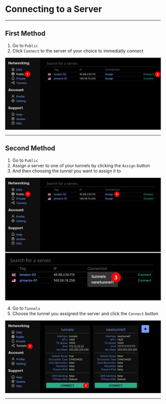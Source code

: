# Connecting to a Server

---

## First Method

1. Go to `Public`
2. Click `Connect` to the server of your choice to immediatly connect

![Connecting to a Server](https://raw.githubusercontent.com/tunnels-is/media/master/v3/guides/connections/connect-server-0.png)

---

## Second Method 

1. Go to `Public`
2. Assign a server to one of your tunnels by clicking the `Assign` button 
3. And then choosing the tunnel you want to assign it to

![Go to the Public page and choose a server](https://raw.githubusercontent.com/tunnels-is/media/master/v3/guides/connections/connect-assign-0.png)
![Clicking assign let's you choose where do you want to assign it](https://raw.githubusercontent.com/tunnels-is/media/master/v3/guides/connections/connect-assign-1.png)

4. Go to `Tunnels`
5. Choose the tunnel you assigned the server and click the `Connect` button

![Connect to a tunnel](https://raw.githubusercontent.com/tunnels-is/media/master/v3/guides/connections/connect-assign-2.png)

---
